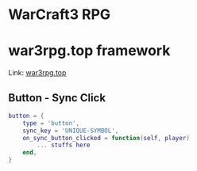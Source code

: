 # WarCraft3 RPG

# war3rpg.top framework

Link: [war3rpg.top](https://war3rpg.top)

## Button - Sync Click

```lua
button = {
    type = 'button',
    sync_key = 'UNIQUE-SYMBOL',
    on_sync_button_clicked = function(self, player)
        ... stuffs here
    end,
}
```
